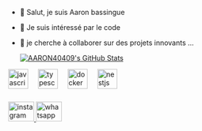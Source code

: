 - 👋 Salut, je suis Aaron bassingue
- 👀 Je suis intéressé par le code
- 🌱 je cherche à collaborer sur des projets innovants ...

  <a href="https://awesome-github-stats.azurewebsites.net/index.html??cardType=level-alternate&theme=gruvbox&preferLogin=false">    <img  alt="AARON40409's GitHub Stats" src="https://awesome-github-stats.azurewebsites.net/user-stats/AARON40409?cardType=level-alternate&theme=gruvbox&preferLogin=false" />  </a>
<!---- 
<div align="center">
  <img height="200" src="https://i.imgflip.com/65efzo.gif"  />
</div>--->


<div align="left">
  <img src="https://img.shields.io/badge/JavaScript-F7DF1E?logo=javascript&logoColor=black&style=for-the-badge" height="40" alt="javascript logo"  />
  <img width="12" />
  <img src="https://img.shields.io/badge/TypeScript-3178C6?logo=typescript&logoColor=white&style=for-the-badge" height="40" alt="typescript logo"  />
  <img width="12" />
  <img src="https://cdn.simpleicons.org/docker/2496ED" height="40" alt="docker logo"  />
  <img width="12" />
  <img src="https://cdn.simpleicons.org/nestjs/E0234E" height="40" alt="nestjs logo"  />
</div>

###

<div align="left">
  <a href="https://www.instagram.com/le_bon4031/" target="_blank">
    <img src="https://raw.githubusercontent.com/maurodesouza/profile-readme-generator/master/src/assets/icons/social/instagram/default.svg" width="52" height="40" alt="instagram logo"  />
  </a>
  <a href="0711356106" target="_blank">
    <img src="https://raw.githubusercontent.com/maurodesouza/profile-readme-generator/master/src/assets/icons/social/whatsapp/default.svg" width="52" height="40" alt="whatsapp logo"  />
  </a>
</div>

###

  <!----  <img src='https://camo.githubusercontent.com/5694beadc5c8b9bfa2ef10a582a204e8e1b59c0de565565f85e89f4bfa281e91/68747470733a2f2f617765736f6d652d6769746875622d73746174732e617a75726577656273697465732e6e65742f757365722d73746174732f6272756e6f627269746f6465763f7468656d653d68696768636f6e7472617374'/>
<!---- 💞️ I’m looking to collaborate on ... 

- 📫 How to reach me ...
- 😄 Pronouns: ...
- ⚡ Fun fact: ...


<!---
AARON40409/AARON40409 is a ✨ special ✨ repository because its `README.md` (this file) appears on your GitHub profile.
You can click the Preview link to take a look at your changes.
--->

